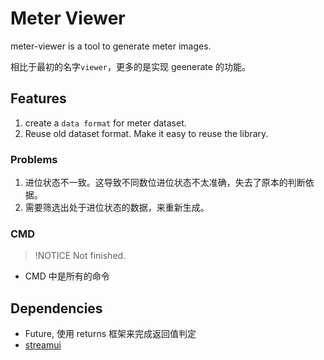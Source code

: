 # Meter Viewer

meter-viewer is a tool to generate meter images.

相比于最初的名字`viewer`，更多的是实现 geenerate 的功能。

## Features

1. create a `data format` for meter dataset.
2. Reuse old dataset format. Make it easy to reuse the library.

### Problems

1. 进位状态不一致。这导致不同数位进位状态不太准确，失去了原本的判断依据。
2. 需要筛选出处于进位状态的数据，来重新生成。

### CMD

> !NOTICE
> Not finished.

- CMD 中是所有的命令

## Dependencies

- Future, 使用 returns 框架来完成返回值判定
- [streamui](https://docs.streamlit.io/get-started/tutorials/create-an-app)